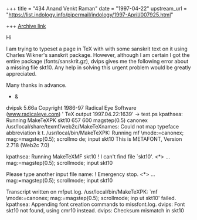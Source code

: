 +++
title = "434 Anand Venkt Raman"
date = "1997-04-22"
upstream_url = "https://list.indology.info/pipermail/indology/1997-April/007925.html"

+++
[Archive link](https://list.indology.info/pipermail/indology/1997-April/007925.html)

Hi

I am trying to typeset a page in TeX with with some sanskrit text on
it using Charles Wikner's sanskrit package.  However, although I am
certain I got the entire package (fonts/sanskrit.gz), dvips gives me
the following error about a missing file skt10.  Any help in solving
this urgent problem would be greatly appreciated.

Many thanks in advance.

- &

dvipsk 5.66a Copyright 1986-97 Radical Eye Software (www.radicaleye.com)
' TeX output 1997.04.22:1639' -> test.ps
kpathsea: Running MakeTeXPK skt10 657 600 magstep\(0.5\) canonex
/usr/local/share/texmf/web2c/MakeTeXnames: Could not map typeface abbreviation k
t.
/usr/local/bin/MakeTeXPK: Running mf \mode:=canonex; mag:=magstep(0.5); scrollmo
de; input skt10
This is METAFONT, Version 2.718 (Web2c 7.0)

kpathsea: Running MakeTeXMF skt10
! I can't find file `skt10'.
<*> ... mag:=magstep(0.5); scrollmode; input skt10

Please type another input file name:
! Emergency stop.
<*> ... mag:=magstep(0.5); scrollmode; input skt10

Transcript written on mfput.log.
/usr/local/bin/MakeTeXPK: `mf \mode:=canonex; mag:=magstep(0.5); scrollmode; inp
ut skt10' failed.
kpathsea: Appending font creation commands to missfont.log.
dvips: Font skt10 not found,  using cmr10 instead.
dvips: Checksum mismatch in skt10




